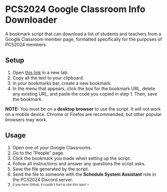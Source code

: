 # PCS2024 Google Classroom Info Downloader
A bookmark script that can download a list of students and teachers from a Google Classroom member page, formatted specifically for the purposes of PCS2024 members. 

## Setup
1. Open [this link](https://raw.githubusercontent.com/PCS24/Google-Classroom-Info-Downloader/main/bookmark.js) in a new tab.
2. Copy all the text to your clipboard.
3. In your bookmarks bar, create a new bookmark.
4. In the menu that appears, click the box for the bookmark URL, delete any existing URL, and paste the code you copied in step 1. Then, save the bookmark.

**NOTE:** You must be on a __desktop browser__ to use the script. It will not work on a mobile device. Chrome or Firefox are recommended, but other popular browsers may work.

## Usage

1. Open one of your Google Classrooms.
2. Go to the "People" page.
3. Click the bookmark you made when setting up the script.
4. Follow all instructions and answer any questions the script asks.
5. Save the file generated by the script.
6. Send the file to someone with the **Schedule System Assistant** role in the PCS2024 Discord server. 
7. <sup><sub>*If you have Github, it couldn't hurt to star this repo!* :star:<sub><sup>
